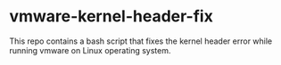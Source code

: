 # vmware-kernel-header-fix
This repo contains a bash script that fixes the kernel header error while running vmware on Linux operating system.
